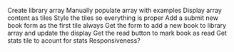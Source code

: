 Create library array
Manually populate array with examples
Display array content as tiles
Style the tiles so everything is proper
Add a submit new book form as the first tile always
Get the form to add a new book to library array and update the display
Get the read button to mark book as read
Get stats tile to acount for stats
Responsiveness?